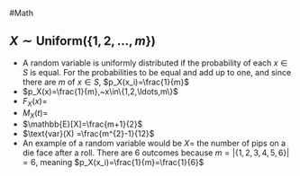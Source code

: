 #Math 
## $X\sim \text{Uniform}(\{1,2,\ldots,m\})$
* A random variable is uniformly distributed if the probability of each $x\in S$ is equal. For the probabilities to be equal and add up to one, and since there are $m$ of $x\in S$, $p_X(x_i)=\frac{1}{m}$
* $p_X(x)=\frac{1}{m},~x\in\{1,2,\ldots,m\}$
* $F_X(x) =$ 
* $M_X(t) =$ 
* $\mathbb{E}[X]=\frac{m+1}{2}$
* $\text{var}(X) =\frac{m^{2}-1}{12}$ 
* An example of a random variable would be $X=$ the number of pips on a die face after a roll. There are 6 outcomes because $m=|\{1,2,3,4,5,6\}|=6$, meaning $p_X(x_i)=\frac{1}{m}=\frac{1}{6}$